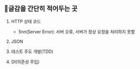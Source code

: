 ## 📝글감을 간단히 적어두는 곳
1. HTTP 상태 코드 
    * 5nn(Server Error): 서버 오류, 서버가 정상 요청을 처리하지 못함

2. JSON

3. 테스트 주도 개발(TDD)

4. DI(의존성 주입)